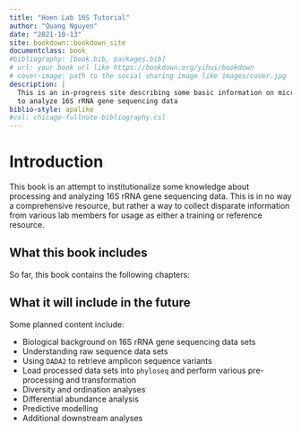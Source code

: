 ```yaml
--- 
title: "Hoen Lab 16S Tutorial"
author: "Quang Nguyen"
date: "2021-10-13"
site: bookdown::bookdown_site
documentclass: book
#bibliography: [book.bib, packages.bib]
# url: your book url like https://bookdown.org/yihui/bookdown
# cover-image: path to the social sharing image like images/cover.jpg
description: |
  This is an in-progress site describing some basic information on microbiome workflows
  to analyze 16S rRNA gene sequencing data 
biblio-style: apalike
#csl: chicago-fullnote-bibliography.csl
---
```


# Introduction 

This book is an attempt to institutionalize some knowledge about processing and analyzing 16S rRNA gene sequencing data. This is in no way a comprehensive resource, but rather a way to collect disparate information from various lab members for usage as either a training or reference resource. 

## What this book includes 

So far, this book contains the following chapters: 


## What it will include in the future  

Some planned content include:   

* Biological background on 16S rRNA gene sequencing data sets    
* Understanding raw sequence data sets   
* Using `DADA2` to retrieve amplicon sequence variants   
* Load processed data sets into `phyloseq` and perform various pre-processing and transformation    
* Diversity and ordination analyses    
* Differential abundance analysis    
* Predictive modelling    
* Additional downstream analyses    
